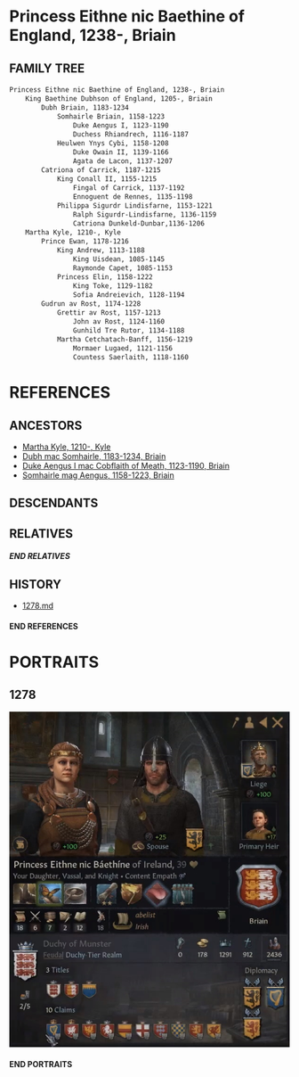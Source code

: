 # Princess Eithne nic Baethine of England, 1238-, Briain

## FAMILY TREE
```
Princess Eithne nic Baethine of England, 1238-, Briain
    King Baethine Dubhson of England, 1205-, Briain
        Dubh Briain, 1183-1234
            Somhairle Briain, 1158-1223
                Duke Aengus I, 1123-1190
                Duchess Rhiandrech, 1116-1187
            Heulwen Ynys Cybi, 1158-1208
                Duke Owain II, 1139-1166
                Agata de Lacon, 1137-1207
        Catriona of Carrick, 1187-1215
            King Conall II, 1155-1215
                Fingal of Carrick, 1137-1192
                Ennoguent de Rennes, 1135-1198
            Philippa Sigurdr Lindisfarne, 1153-1221
                Ralph Sigurdr-Lindisfarne, 1136-1159
                Catriona Dunkeld-Dunbar,1136-1206
    Martha Kyle, 1210-, Kyle
        Prince Ewan, 1178-1216
            King Andrew, 1113-1188
                King Uisdean, 1085-1145
                Raymonde Capet, 1085-1153
            Princess Elin, 1158-1222
                King Toke, 1129-1182
                Sofia Andreievich, 1128-1194
        Gudrun av Rost, 1174-1228
            Grettir av Rost, 1157-1213
                John av Rost, 1124-1160
                Gunhild Tre Rutor, 1134-1188
            Martha Cetchatach-Banff, 1156-1219
                Mormaer Lugaed, 1121-1156   
                Countess Saerlaith, 1118-1160
```

# REFERENCES

## ANCESTORS
* [Martha Kyle, 1210-, Kyle](martha_kyle_1210.md)
* [Dubh mac Somhairle, 1183-1234, Briain](dubh_mac_somhairle_1183.md)
* [Duke Aengus I mac Cobflaith of Meath, 1123-1190, Briain](aengus_i_mac_cobflaith_1123.md)
* [Somhairle mag Aengus, 1158-1223, Briain](somhairle_mag_aengus_1158.md)

## DESCENDANTS

## RELATIVES

##### END RELATIVES 
## HISTORY
* [1278.md](../h/1278.md)

#### END REFERENCES

# PORTRAITS

## 1278
![1278](eithne_nic_baethine_1238/1278.jpg)

#### END PORTRAITS


